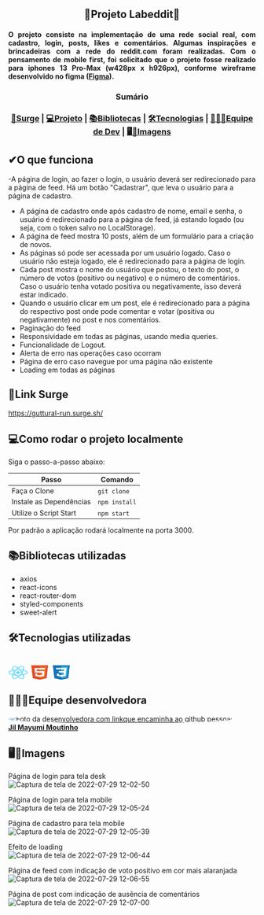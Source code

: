 <h2 align="center">🤖Projeto Labeddit🤖 </h2>

<h4 align="justify">
O projeto consiste na implementação de uma rede social real, com cadastro, login, posts, likes e comentários. Algumas inspirações e brincadeiras com a rede do reddit.com foram realizadas. 
Com o pensamento de mobile first, foi solicitado que o projeto fosse realizado para iphones 13 Pro-Max (w428px x h926px), conforme wireframe desenvolvido no figma (<a href="https://www.figma.com/proto/SkAg8B7e581GVLaOssvpoe/Prot%C3%B3tipo-Labeddit?page-id=0%3A1&node-id=1%3A4&viewport=259%2C48%2C0.1&scaling=scale-down&starting-point-node-id=36%3A388">Figma</a>).
<h4/>

<h3 align="center"> Sumário  </h3>

<h3 align="center"> 

[🔗Surge](#link-surge) | [💻Projeto](#como-rodar-o-projeto-localmente) | [📚Bibliotecas](#bibliotecas-utilizadas) | 
[🛠️Tecnologias](#tecnologias-utilizadas) | [👩🏻‍💻Equipe de Dev](#equipe-desenvolvedora) | [🖥️📱Imagens](#imagens) 

<h3/>

## ✔O que funciona
-A página de login, ao fazer o login, o usuário deverá ser redirecionado para a página de feed. Há um botão "Cadastrar", que leva o usuário para a página de cadastro.
- A página de cadastro onde após cadastro de nome, email e senha, o usuário é redirecionado para a página de feed, já estando logado (ou seja, com o token salvo no LocalStorage).
- A página de feed mostra 10 posts, além de um formulário para a criação de novos. 
- As páginas só pode ser acessada por um usuário logado. Caso o usuário não esteja logado, ele é redirecionado para a página de login.
- Cada post mostra o nome do usuário que postou, o texto do post, o número de votos (positivo ou negativo) e o número de comentários. Caso o usuário tenha votado positiva ou negativamente, isso deverá estar indicado.
- Quando o usuário clicar em um post, ele é redirecionado para a página do respectivo post onde pode comentar e votar (positiva ou negativamente) no post e nos comentários.
- Paginação do feed
- Responsividade em todas as páginas, usando media queries.
- Funcionalidade de Logout.
- Alerta de erro nas operações caso ocorram
- Página de erro caso navegue por uma página não existente
- Loading em todas as páginas

## 🔗Link Surge
https://guttural-run.surge.sh/

## 💻Como rodar o projeto localmente
Siga o passo-a-passo abaixo:

| Passo                     | Comando            |
| ------------------------- | ------------------ |
| Faça o Clone              | `git clone`        |
| Instale as Dependências   | `npm install`      |
| Utilize o Script Start    | `npm start`        |

Por padrão a aplicação rodará localmente na porta 3000.

## 📚Bibliotecas utilizadas
- axios
- react-icons
- react-router-dom
- styled-components
- sweet-alert

## 🛠Tecnologias utilizadas
 <div style="display: inline_block"><br>
  <img align="center" alt="React" height="30" width="40" src="https://raw.githubusercontent.com/devicons/devicon/master/icons/react/react-original.svg">
  <img align="center" alt="HTML" height="30" width="40" src="https://raw.githubusercontent.com/devicons/devicon/master/icons/html5/html5-original.svg">
  <img align="center" alt="CSS" height="30" width="40" src="https://raw.githubusercontent.com/devicons/devicon/master/icons/css3/css3-original.svg">
  </div>

## 👩🏻‍💻Equipe desenvolvedora 
<a href="https://github.com/JilMayumiMoutinho"><img style="border-radius: 50%;" src="https://avatars.githubusercontent.com/u/104766367?v=4" width="100px;" alt="Foto da desenvolvedora com linkque encaminha ao github pessoal"/><br /><b>Jil Mayumi Moutinho</b></a>

## 🖥📱Imagens
 Página de login para tela desk<br />
![Captura de tela de 2022-07-29 12-02-50](https://user-images.githubusercontent.com/104766367/181831880-393cec7a-9cdb-4e8c-aa91-11241b07580a.png)

 Página de login para tela mobile<br />
![Captura de tela de 2022-07-29 12-05-24](https://user-images.githubusercontent.com/104766367/181831069-eeaa2a0f-f572-405c-8457-bf04829e2dc8.png)

 Página de cadastro para tela mobile<br />
![Captura de tela de 2022-07-29 12-05-39](https://user-images.githubusercontent.com/104766367/181831073-9fcc3ddc-dd71-4342-a7f3-8a0f9ce66670.png)
 
 Efeito de loading<br />
![Captura de tela de 2022-07-29 12-06-44](https://user-images.githubusercontent.com/104766367/181831074-10d56f54-6493-4c99-bf46-bf0934737753.png)
 
 Página de feed com indicação de voto positivo em cor mais alaranjada<br />
![Captura de tela de 2022-07-29 12-06-55](https://user-images.githubusercontent.com/104766367/181831075-f73e1ed2-2d2d-4258-b990-406d8fbfa539.png)
 
 Página de post com indicação de ausência de comentários<br />
![Captura de tela de 2022-07-29 12-07-00](https://user-images.githubusercontent.com/104766367/181831078-1cd08ae5-7c3d-4b7f-85fc-d75ccc8a2ad2.png)
